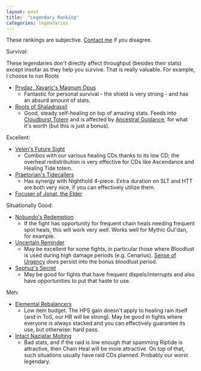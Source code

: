 ```yaml
---
layout: post
title:  "Legendary Ranking"
categories: legendaries
---
```


These rankings are subjective. [Contact me](/about) if you disagree.

Survival:

These legendaries don't directly affect throughput (besides their stats) except insofar as they help you survive. That is really valuable. For example,
I choose to run Roots 

- [Prydaz, Xavaric's Magnum Opus](http://www.wowhead.com/item=132444)
    * Fantastic for personal survival - the shield is very strong - and has an absurd amount of stats.
- [Roots of Shaladrassil](http://www.wowhead.com/item=132466)
    * Good, steady self-healing on top of amazing stats. Feeds into [Cloudburst Totem][cbt] and is affected 
      by [Ancestral Guidance][ag], for what it's worth (but this is just a bonus).

Excellent:

- [Velen's Future Sight](http://www.wowhead.com/item=144258)
	* Combos with our various healing CDs thanks to its low CD; the overheal redistribution is very effective for CDs like Ascendance and 
	  Healing Tide totem. 
- [Praetorian's Tidecallers](http://www.wowhead.com/item=137058)
    * Has synergy with Nighthold 4-piece. Extra duration on SLT and HTT are both very nice, if you can effectively utilize them.
- [Focuser of Jonat, the Elder](http://www.wowhead.com/item=137051)

Situationally Good:

- [Nobundo's Redemption](http://www.wowhead.com/item=137104)
	* If the fight has opportunity for frequent chain heals needing frequent spot heals, this will work very well.
	  Works well for Mythic Gul'dan, for example.
- [Uncertain Reminder](http://www.wowhead.com/item=143732)
    * May be excellent for some fights, in particular those where Bloodlust is used during high damage periods (e.g. Cenarius).
      [Sense of Urgency](http://www.wowhead.com/spell=207355/sense-of-urgency) *does* persist into the bonus bloodlust
      period.
- [Sephuz's Secret](http://www.wowhead.com/item=132452)
    * May be good for fights that have frequent dispels/interrupts and also have opportunities to put that haste to use.

Meh:

- [Elemental Rebalancers](http://www.wowhead.com/item=137036)
   * Low item budget. The HPS gain doesn't apply to healing rain itself (and in ToS, our HR will be strong). May be good in fights
     where everyone is always stacked and you can effectively guarantee its use, but otherwise: hard pass.
- [Intact Nazjatar Molting](http://www.wowhead.com/item=137085)
	* Bad stats, and if the raid is low enough that spamming Riptide is attractive, then Chain Heal will be more attractive.
	  On top of that, such situations usually have raid CDs planned. Probably our worst legendary.


[cbt]: http://www.wowhead.com/spell=157153/
[ag]: http://www.wowhead.com/spell=108281
